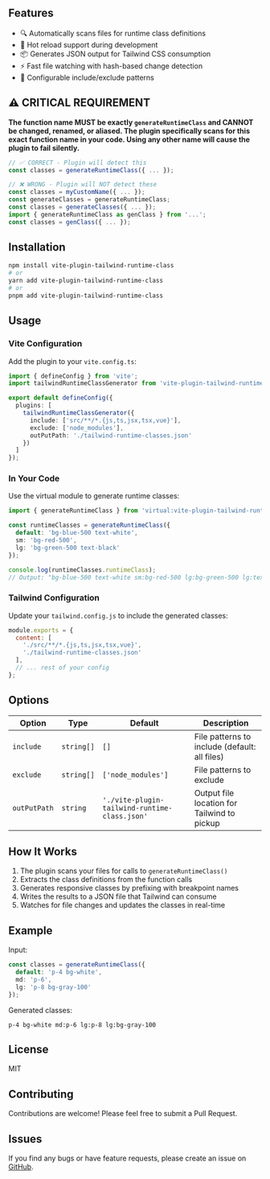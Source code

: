 ## Features

- 🔍 Automatically scans files for runtime class definitions
- 🔄 Hot reload support during development
- 📦 Generates JSON output for Tailwind CSS consumption
- ⚡ Fast file watching with hash-based change detection
- 🎯 Configurable include/exclude patterns

## ⚠️ CRITICAL REQUIREMENT

**The function name MUST be exactly `generateRuntimeClass` and CANNOT be changed, renamed, or aliased. The plugin specifically scans for this exact function name in your code. Using any other name will cause the plugin to fail silently.**

```typescript
// ✅ CORRECT - Plugin will detect this
const classes = generateRuntimeClass({ ... });

// ❌ WRONG - Plugin will NOT detect these
const classes = myCustomName({ ... });
const generateClasses = generateRuntimeClass;
const classes = generateClasses({ ... });
import { generateRuntimeClass as genClass } from '...';
const classes = genClass({ ... });
```
## Installation

```bash
npm install vite-plugin-tailwind-runtime-class
# or
yarn add vite-plugin-tailwind-runtime-class
# or
pnpm add vite-plugin-tailwind-runtime-class
```

## Usage

### Vite Configuration

Add the plugin to your `vite.config.ts`:

```typescript
import { defineConfig } from 'vite';
import tailwindRuntimeClassGenerator from 'vite-plugin-tailwind-runtime-class';

export default defineConfig({
  plugins: [
    tailwindRuntimeClassGenerator({
      include: ['src/**/*.{js,ts,jsx,tsx,vue}'],
      exclude: ['node_modules'],
      outPutPath: './tailwind-runtime-classes.json'
    })
  ]
});
```

### In Your Code

Use the virtual module to generate runtime classes:

```typescript
import { generateRuntimeClass } from 'virtual:vite-plugin-tailwind-runtime-class';

const runtimeClasses = generateRuntimeClass({
  default: 'bg-blue-500 text-white',
  sm: 'bg-red-500',
  lg: 'bg-green-500 text-black'
});

console.log(runtimeClasses.runtimeClass);
// Output: "bg-blue-500 text-white sm:bg-red-500 lg:bg-green-500 lg:text-black"
```

### Tailwind Configuration

Update your `tailwind.config.js` to include the generated classes:

```javascript
module.exports = {
  content: [
    './src/**/*.{js,ts,jsx,tsx,vue}',
    './tailwind-runtime-classes.json'
  ],
  // ... rest of your config
};
```

## Options

| Option | Type | Default | Description |
|--------|------|---------|-------------|
| `include` | `string[]` | `[]` | File patterns to include (default: all files) |
| `exclude` | `string[]` | `['node_modules']` | File patterns to exclude |
| `outPutPath` | `string` | `'./vite-plugin-tailwind-runtime-class.json'` | Output file location for Tailwind to pickup |

## How It Works

1. The plugin scans your files for calls to `generateRuntimeClass()`
2. Extracts the class definitions from the function calls
3. Generates responsive classes by prefixing with breakpoint names
4. Writes the results to a JSON file that Tailwind can consume
5. Watches for file changes and updates the classes in real-time

## Example

Input:
```typescript
const classes = generateRuntimeClass({
  default: 'p-4 bg-white',
  md: 'p-6',
  lg: 'p-8 bg-gray-100'
});
```

Generated classes:
```
p-4 bg-white md:p-6 lg:p-8 lg:bg-gray-100
```

## License

MIT

## Contributing

Contributions are welcome! Please feel free to submit a Pull Request.

## Issues

If you find any bugs or have feature requests, please create an issue on [GitHub](https://github.com/yourusername/vite-plugin-tailwind-runtime-class/issues).